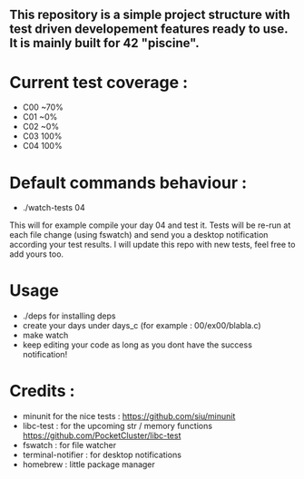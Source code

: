 ## This repository is a simple project structure with test driven developement features ready to use. It is mainly built for 42 "piscine".

# Current test coverage :

- C00 ~70%
- C01 ~0%
- C02 ~0%
- C03 100%
- C04 100%

# Default commands behaviour : 

 - ./watch-tests 04 
 
 This will for example compile your day 04 and test it. Tests will be re-run at each file change (using fswatch) and send you a desktop notification according your test results.
I will update this repo with new tests, feel free to add yours too.

# Usage 
 - ./deps for installing deps
 - create your days under days_c (for example : 00/ex00/blabla.c)
 - make watch
 - keep editing your code as long as you dont have the success notification!

# Credits : 
 - minunit for the nice tests : https://github.com/siu/minunit
 - libc-test : for the upcoming str / memory functions https://github.com/PocketCluster/libc-test
 - fswatch : for file watcher
 - terminal-notifier  : for desktop notifications
 - homebrew : little package manager
